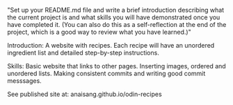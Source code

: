 "Set up your README.md file and write a brief introduction describing what the current project is and what skills you will have demonstrated once you have completed it. (You can also do this as a self-reflection at the end of the project, which is a good way to review what you have learned.)"

Introduction: 
A website with recipes. Each recipe will have an unordered ingredient list and detailed step-by-step instructions.

Skills:
Basic website that links to other pages. Inserting images, ordered and unordered lists. Making consistent commits and writing good commit messsages.

See published site at: anaisang.github.io/odin-recipes